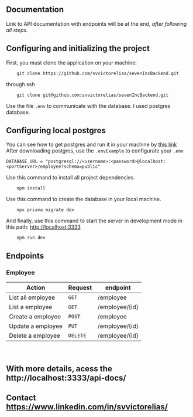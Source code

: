 ## Documentation

Link to API documentation with endpoints will be at the end, *after following all steps.*

## Configuring and initializing the project

First, you must clone the application on your machine:

```
    git clone https://github.com/svvictorelias/sevenIncBackend.git
```

through ssh

```
    git clone git@github.com:svvictorelias/sevenIncBackend.git
```

Use the file `.env` to communicate with the database. I used postgres database.

## Configuring local postgres

You can see how to get postgres and run it in your machine by [this link](https://www.postgresql.org/download/)<br>
After downloading postgres, use the `.envExample` to configurate your `.env`

```
DATABASE_URL = "postgresql://<username>:<password>@localhost:<portServer>/employee?schema=public"
```

Use this command to install all project dependencies.

```
    npm install
```

Use this command to create the database in your local machine.

```
    npx prisma migrate dev
```

And finally, use this command to start the server in development mode in this path: [http://localhost:3333](http://localhost:3333)

```
    npm run dev
```

## Endpoints

<h3>
    Employee
</h3>

| Action            | Request  | endpoint       |
| ----------------- | -------- | -------------- |
| List all employee | `GET`    | /employee      |
| List a employee   | `GET`    | /employee/{id} |
| Create a employee | `POST`   | /employee      |
| Update a employee | `PUT`    | /employee/{id} |
| Delete a employee | `DELETE` | /employee/{id} |

<br/>

## With more details, acess the http://localhost:3333/api-docs/

## Contact https://www.linkedin.com/in/svvictorelias/
